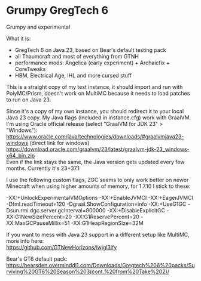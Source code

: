 # Grumpy GregTech 6
Grumpy and experimental

What it is: 
+ GregTech 6 on Java 23, based on Bear's default testing pack
+ all Thaumcraft and most of everything from GTNH
+ performance mods: Angelica (early experiment) + Archaicfix + CoreTweaks
+ HBM, Electrical Age, IHL and more cursed stuff
 
This is a straight copy of my test instance, it should import and run with PolyMC/Prism, doesn't work on MultiMC because it needs to load patches to run on Java 23.

Since it's a copy of my own instance, you should redirect it to your local Java 23 copy. My Java flags (included in instance.cfg) work with GraalVM.
I'm using Oracle official release (select "GraalVM for JDK 23" > "Windows"):  
https://www.oracle.com/java/technologies/downloads/#graalvmjava23-windows 
(direct link for windows) https://download.oracle.com/graalvm/23/latest/graalvm-jdk-23_windows-x64_bin.zip   
Even if the link stays the same, the Java version gets updated every few months. Currently it's 23+37.1  
 
I use the following custom flags, ZGC seems to only work better on newer Minecraft when using higher amounts of memory, for 1.7.10 I stick to these: 
 
-XX:+UnlockExperimentalVMOptions -XX:+EnableJVMCI -XX:+EagerJVMCI -Dfml.readTimeout=120 -Dgraal.ShowConfiguration=info -XX:+UseG1GC -Dsun.rmi.dgc.server.gcInterval=900000 -XX:+DisableExplicitGC -XX:G1NewSizePercent=20 -XX:G1ReservePercent=20 -XX:MaxGCPauseMillis=51 -XX:G1HeapRegionSize=32M  

If you want to mess with Java 23 support in a different setup like MultiMC, more info here:  
https://github.com/GTNewHorizons/lwjgl3ify  

Bear's GT6 default pack:  
https://bearsden.overminddl1.com/Downloads/Gregtech%206%20packs/Surviving%20GT6%20Season%203(cont.%20from%20Take%202)/
